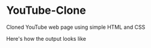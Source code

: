 # YouTube-Clone
Cloned YouTube web page using simple HTML and CSS


Here's how the output looks like

